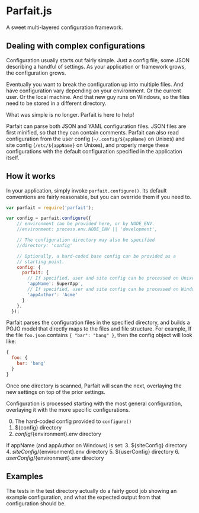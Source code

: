 # Parfait.js

A sweet multi-layered configuration framework.

## Dealing with complex configurations

Configuration usually starts out fairly simple. Just a config file,
some JSON describing a handful of settings. As your application or
framework grows, the configuration grows.

Eventually you want to break the configuration up into multiple files.
And have configuration vary depending on your environment. Or the
current user. Or the local machine. And that new guy runs on Windows,
so the files need to be stored in a different directory.

What was simple is no longer. Parfait is here to help!

Parfait can parse both JSON and YAML configuration files. JSON files
are first minified, so that they can contain comments. Parfait can
also read configuration from the user config (`~/.config/${appName}`
on Unixes) and site config (`/etc/${appName}` on Unixes), and properly
merge these configurations with the default configuration specified in
the application itself.

## How it works

In your application, simply invoke `parfait.configure()`. Its default
conventions are fairly reasonable, but you can override them if you
need to.

```JavaScript
var parfait = require('parfait');

var config = parfait.configure({
    // environment can be provided here, or by NODE_ENV.
    //environment: process.env.NODE_ENV || 'development',

    // The configuration directory may also be specified
    //directory: 'config'

    // Optionally, a hard-coded base config can be provided as a
    // starting point.
    config: {
      parfait: {
        // If specified, user and site config can be processed on Unixes
        'appName': SuperApp',
        // If specified, user and site config can be processed on Windows
        'appAuthor': 'Acme'
      }
    },
  });
```

Parfait parses the configuration files in the specified directory, and
builds a POJO model that directly maps to the files and file
structure. For example, If the file `foo.json` contains `{ "bar":
"bang" }`, then the config object will look like:

```JavaScript
{
  foo: {
    bar: 'bang'
  }
}
```

Once one directory is scanned, Parfait will scan the next, overlaying
the new settings on top of the prior settings.

Configuration is processed starting with the most general configuration,
overlaying it with the more specific configurations.

0. The hard-coded config provided to `configure()`
1. ${config} directory
2. ${config}/${environment}.env directory

If appName (and appAuthor on Windows) is set:
3. ${siteConfig} directory
4. ${siteConfig}/${environment}.env directory
5. ${userConfig} directory
6. ${userConfig}/${environment}.env directory

## Examples

The tests in the test directory actually do a fairly good job showing
an example configuration, and what the expected output from that
configuration should be.
